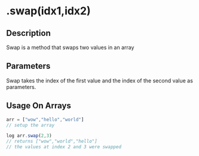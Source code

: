 # .swap(idx1,idx2)

## Description

Swap is a method that swaps two values in an array

## Parameters

Swap takes the index of the first value and the index of the second value as parameters.

## Usage On Arrays

```javascript
arr = ["wow","hello","world"]
// setup the array

log arr.swap(2,3)
// returns ["wow","world","hello"]
// the values at index 2 and 3 were swapped
```
